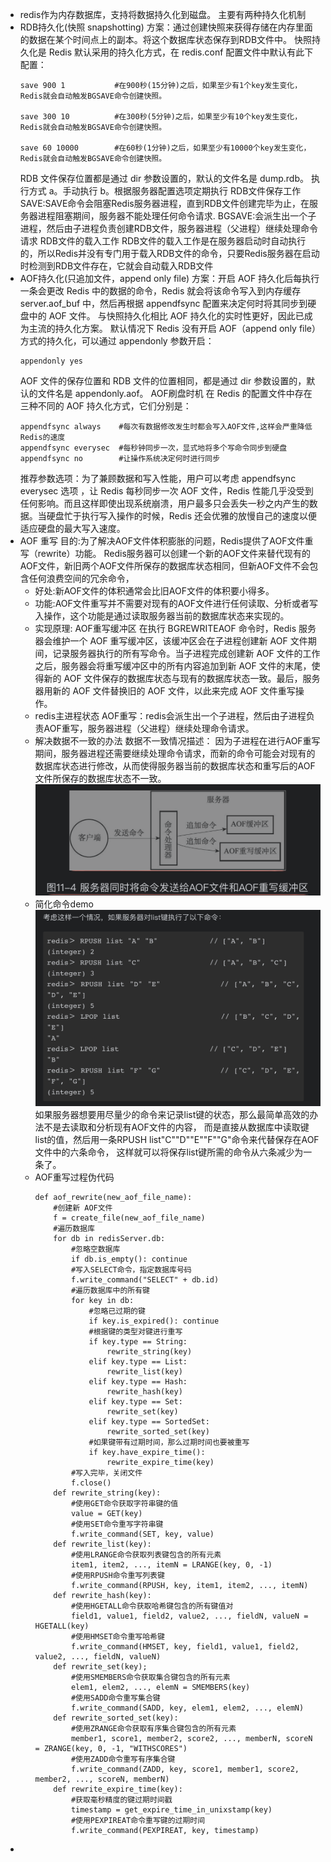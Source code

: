 - redis作为内存数据库，支持将数据持久化到磁盘。
  主要有两种持久化机制
- RDB持久化(快照 snapshotting)
  方案：通过创建快照来获得存储在内存里面的数据在某个时间点上的副本。将这个数据库状态保存到RDB文件中。
  快照持久化是 Redis 默认采用的持久化方式，在 redis.conf 配置文件中默认有此下配置：
  ```
  save 900 1           #在900秒(15分钟)之后，如果至少有1个key发生变化，Redis就会自动触发BGSAVE命令创建快照。
  
  save 300 10          #在300秒(5分钟)之后，如果至少有10个key发生变化，Redis就会自动触发BGSAVE命令创建快照。
  
  save 60 10000        #在60秒(1分钟)之后，如果至少有10000个key发生变化，Redis就会自动触发BGSAVE命令创建快照。
  ```
  RDB 文件保存位置都是通过 dir 参数设置的，默认的文件名是 dump.rdb。
  执行方式
  a。手动执行
  b。根据服务器配置选项定期执行
  RDB文件保存工作
  SAVE:SAVE命令会阻塞Redis服务器进程，直到RDB文件创建完毕为止，在服务器进程阻塞期间，服务器不能处理任何命令请求.
  BGSAVE:会派生出一个子进程，然后由子进程负责创建RDB文件，服务器进程（父进程）继续处理命令请求
  RDB文件的载入工作
  RDB文件的载入工作是在服务器启动时自动执行的，所以Redis并没有专门用于载入RDB文件的命令，只要Redis服务器在启动时检测到RDB文件存在，它就会自动载入RDB文件
- AOF持久化(只追加文件，append only file)
  方案：开启 AOF 持久化后每执行一条会更改 Redis 中的数据的命令，Redis 就会将该命令写入到内存缓存 server.aof_buf 中，然后再根据 appendfsync 配置来决定何时将其同步到硬盘中的 AOF 文件。
  与快照持久化相比
  AOF 持久化的实时性更好，因此已成为主流的持久化方案。
  默认情况下 Redis 没有开启 AOF（append only file）方式的持久化，可以通过 appendonly 参数开启：
  ```
  appendonly yes
  ```
  AOF 文件的保存位置和 RDB 文件的位置相同，都是通过 dir 参数设置的，默认的文件名是 appendonly.aof。
  AOF刷盘时机
  在 Redis 的配置文件中存在三种不同的 AOF 持久化方式，它们分别是：
  ```
  appendfsync always    #每次有数据修改发生时都会写入AOF文件,这样会严重降低Redis的速度
  appendfsync everysec  #每秒钟同步一次，显式地将多个写命令同步到硬盘
  appendfsync no        #让操作系统决定何时进行同步
  ```
  推荐参数选项：为了兼顾数据和写入性能，用户可以考虑 appendfsync everysec 选项 ，让 Redis 每秒同步一次 AOF 文件，Redis 性能几乎没受到任何影响。而且这样即使出现系统崩溃，用户最多只会丢失一秒之内产生的数据。当硬盘忙于执行写入操作的时候，Redis 还会优雅的放慢自己的速度以便适应硬盘的最大写入速度。
- AOF 重写
  目的:为了解决AOF文件体积膨胀的问题，Redis提供了AOF文件重写（rewrite）功能。
  Redis服务器可以创建一个新的AOF文件来替代现有的AOF文件，新旧两个AOF文件所保存的数据库状态相同，但新AOF文件不会包含任何浪费空间的冗余命令，
	- 好处:新AOF文件的体积通常会比旧AOF文件的体积要小得多。
	- 功能:AOF文件重写并不需要对现有的AOF文件进行任何读取、分析或者写入操作，这个功能是通过读取服务器当前的数据库状态来实现的。
	- 实现原理:
	  AOF重写缓冲区
	  在执行 BGREWRITEAOF 命令时，Redis 服务器会维护一个 AOF 重写缓冲区，该缓冲区会在子进程创建新 AOF 文件期间，记录服务器执行的所有写命令。当子进程完成创建新 AOF 文件的工作之后，服务器会将重写缓冲区中的所有内容追加到新 AOF 文件的末尾，使得新的 AOF 文件保存的数据库状态与现有的数据库状态一致。最后，服务器用新的 AOF 文件替换旧的 AOF 文件，以此来完成 AOF 文件重写操作。
	- redis主进程状态
	  AOF重写：redis会派生出一个子进程，然后由子进程负责AOF重写，服务器进程（父进程）继续处理命令请求。
	- 解决数据不一致的办法
	  数据不一致情况描述：
	  因为子进程在进行AOF重写期间，服务器进程还需要继续处理命令请求，而新的命令可能会对现有的数据库状态进行修改，从而使得服务器当前的数据库状态和重写后的AOF文件所保存的数据库状态不一致。
	  ![截屏2022-06-21 下午9.52.42.png](../assets/截屏2022-06-21_下午9.52.42_1655819579043_0.png)
	- 简化命令demo
	  ![截屏2022-06-21 下午9.39.55.png](../assets/截屏2022-06-21_下午9.39.55_1655818881493_0.png)
	  如果服务器想要用尽量少的命令来记录list键的状态，那么最简单高效的办法不是去读取和分析现有AOF文件的内容，
	  而是直接从数据库中读取键list的值，然后用一条RPUSH list"C""D""E""F""G"命令来代替保存在AOF文件中的六条命令，
	  这样就可以将保存list键所需的命令从六条减少为一条了。
	- AOF重写过程伪代码
	  ```
	  def aof_rewrite(new_aof_file_name):
	      #创建新 AOF文件
	      f = create_file(new_aof_file_name)
	      #遍历数据库
	      for db in redisServer.db:
	          #忽略空数据库
	          if db.is_empty(): continue
	          #写入SELECT命令，指定数据库号码
	          f.write_command("SELECT" + db.id)
	          #遍历数据库中的所有键
	          for key in db:
	              #忽略已过期的键
	              if key.is_expired(): continue
	              #根据键的类型对键进行重写
	              if key.type == String:
	                  rewrite_string(key)
	              elif key.type == List:
	                  rewrite_list(key)
	              elif key.type == Hash:
	                  rewrite_hash(key)
	              elif key.type == Set:
	                  rewrite_set(key)
	              elif key.type == SortedSet:
	                  rewrite_sorted_set(key)
	              #如果键带有过期时间，那么过期时间也要被重写
	              if key.have_expire_time():
	                  rewrite_expire_time(key)
	          #写入完毕，关闭文件
	          f.close()
	      def rewrite_string(key):
	          #使用GET命令获取字符串键的值
	          value = GET(key)
	          #使用SET命令重写字符串键
	          f.write_command(SET, key, value)
	      def rewrite_list(key):
	          #使用LRANGE命令获取列表键包含的所有元素
	          item1, item2, ..., itemN = LRANGE(key, 0, -1)
	          #使用RPUSH命令重写列表键
	          f.write_command(RPUSH, key, item1, item2, ..., itemN)
	      def rewrite_hash(key):
	          #使用HGETALL命令获取哈希键包含的所有键值对
	          field1, value1, field2, value2, ..., fieldN, valueN = HGETALL(key)
	          #使用HMSET命令重写哈希键
	          f.write_command(HMSET, key, field1, value1, field2, value2, ..., fieldN, valueN)
	      def rewrite_set(key);
	          #使用SMEMBERS命令获取集合键包含的所有元素
	          elem1, elem2, ..., elemN = SMEMBERS(key)
	          #使用SADD命令重写集合键
	          f.write_command(SADD, key, elem1, elem2, ..., elemN)
	      def rewrite_sorted_set(key):
	          #使用ZRANGE命令获取有序集合键包含的所有元素
	          member1, score1, member2, score2, ..., memberN, scoreN = ZRANGE(key, 0, -1, "WITHSCORES")
	          #使用ZADD命令重写有序集合键
	          f.write_command(ZADD, key, score1, member1, score2, member2, ..., scoreN, memberN)
	      def rewrite_expire_time(key):
	          #获取毫秒精度的键过期时间戳
	          timestamp = get_expire_time_in_unixstamp(key)
	          #使用PEXPIREAT命令重写键的过期时间
	          f.write_command(PEXPIREAT, key, timestamp)
	  ```
-